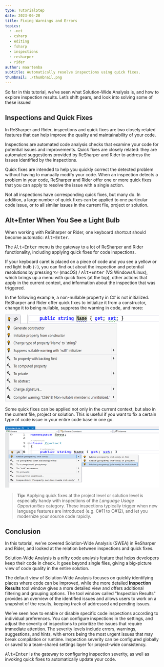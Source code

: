 ```yaml
---
type: TutorialStep
date: 2023-06-20
title: Fixing Warnings and Errors
topics:
  - .net
  - csharp
  - editing
  - fsharp
  - inspections
  - resharper
  - rider
author: maartenba
subtitle: Automatically resolve inspections using quick fixes.
thumbnail: ./thumbnail.png
---
```


So far in this tutorial, we’ve seen what Solution-Wide Analysis is, and how to explore inspection results. Let’s shift gears, and look into solving some of these issues!

## Inspections and Quick Fixes

In ReSharper and Rider, inspections and quick fixes are two closely related features that can help improve the quality and maintainability of your code.

Inspections are automated code analysis checks that examine your code for potential issues and improvements. Quick fixes are closely related: they are automated suggestions provided by ReSharper and Rider to address the issues identified by the inspections.

Quick fixes are intended to help you quickly correct the detected problem without having to manually modify your code. When an inspection detects a problem in your code, ReSharper and Rider offer one or more quick fixes that you can apply to resolve the issue with a single action.

Not all inspections have corresponding quick fixes, but many do. In addition, a large number of quick fixes can be applied to one particular code issue, or to all similar issues in the current file, project or solution.

## Alt+Enter When You See a Light Bulb

When working with ReSharper or Rider, one keyboard shortcut should become automatic: <kbd>Alt+Enter</kbd>.

The <kbd>Alt+Enter</kbd> menu is the gateway to a lot of ReSharper and Rider functionality, including applying quick fixes for code inspections.

If your keyboard caret is placed on a piece of code and you see a yellow or red light bulb (💡), you can find out about the inspection and potential resolutions by pressing <kbd>⌥⏎</kbd> (macOS) / <kbd>Alt+Enter</kbd> (VS Windows/Linux), which brings up a menu with quick fixes (at the top), other actions that apply in the current context, and information about the inspection that was triggered.

In the following example, a non-nullable property in C# is not initialized. ReSharper and Rider offer quick fixes to initialize it from a constructor, change it to being nullable, suppress the warning in code, and more:

<img alt="The Alt+Enter menu in ReSharper" height="283" src="alt-enter-in-resharper.png" width="582"/>
<!--![The Alt+Enter menu in Rider](alt-enter-in-rider.png)-->

Some quick fixes can be applied not only in the current context, but also in the current file, project or solution. This is useful if you want to fix a certain type of code issue in your entire code base in one go.

<img alt="Fix all issues in solution (ReSharper)" height="200" src="resharper-fix-in-solution.png" width="633"/>
<!--![Fix all issues in solution (Rider)](rider-fix-in-solution.png)-->

> **Tip:** Applying quick fixes at the project level or solution level is especially handy with inspections of the _Language Usage Opportunities_ category. These inspections typically trigger when new language features are introduced (e.g. C#11 to C#12), and let you modernize your source code rapidly.

## Conclusion

In this tutorial, we’ve covered Solution-Wide Analysis (SWEA) in ReSharper and Rider, and looked at the relation between inspections and quick fixes.

Solution-Wide Analysis is a nifty code analysis feature that helps developers keep their code in check. It goes beyond single files, giving a big-picture view of code quality in the entire solution.

The default view of Solution-Wide Analysis focuses on quickly identifying places where code can be improved, while the more detailed **Inspection Results** tool window gives a more detailed view and offers additional filtering and grouping options. The tool window called "Inspection Results" provides an overview of the identified issues and allows users to work on a snapshot of the results, keeping track of addressed and pending issues.

We’ve seen how to enable or disable specific code inspections according to individual preferences. You can configure inspections in the settings, and adjust the severity of inspections to prioritize the issues that require immediate attention. The severity levels include errors, warnings, suggestions, and hints, with errors being the most urgent issues that may break compilation or runtime. Inspection severity can be configured globally or saved to a team-shared settings layer for project-wide consistency.

<kbd>Alt+Enter</kbd> is the gateway to configuring inspection severity, as well as invoking quick fixes to automatically update your code.

